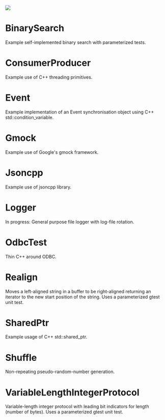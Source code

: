 ![](https://github.com/bondms/CppDemos/workflows/CI/badge.svg)

# BinarySearch
Example self-implemented binary search with parameterized tests.

# ConsumerProducer
Example use of C++ threading primitives.

# Event
Example implementation of an Event synchronisation object using C++ std::condition_variable.

# Gmock
Example use of Google's gmock framework.

# Jsoncpp
Example use of jsoncpp library.

# Logger
In progress: General purpose file logger with log-file rotation.

# OdbcTest
Thin C++ around ODBC.

# Realign
Moves a left-aligned string in a buffer to be right-aligned returning an iterator to the new start position of the string.
Uses a parameterized gtest unit test.

# SharedPtr
Example usage of C++ std::shared_ptr.

# Shuffle
Non-repeating pseudo-random-number generation.

# VariableLengthIntegerProtocol
Variable-length integer protocol with leading bit indicators for length (number of bytes).
Uses a parameterized gtest unit test.
